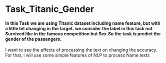 # Task_Titanic_Gender
#### In this Task we are using Titanic dataset including name feature, but with a little bit changing in the target. we consider the label in this task not Survived like in the famous competition but Sex.So the task is predict the gender of the passangers.

I want to see the effects of processing the text on changing the accuracy. For that, i will use some simple features of NLP to process Name texts
